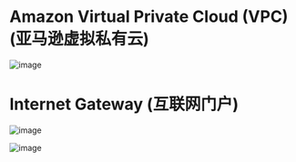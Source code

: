 # Amazon Virtual Private Cloud (VPC) (亚马逊虚拟私有云)

![image](https://user-images.githubusercontent.com/60442877/234086554-d650d7af-e6cb-4350-b181-d8dc44e239eb.png)

# Internet Gateway (互联网门户)

![image](https://user-images.githubusercontent.com/60442877/234109086-22a95e8e-8e65-4b4c-bcb9-2380dc69d657.png)

![image](https://user-images.githubusercontent.com/60442877/234107262-5461273a-cecd-4c7d-ad93-793ff2e7903a.png)



